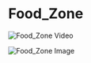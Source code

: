 # Food_Zone

![Food_Zone Video](https://github.com/user-attachments/assets/d9793a41-b909-44ce-aaa7-7d65b89ca5e4)

![Food_Zone Image](https://github.com/user-attachments/assets/31b155c7-f4ab-4231-9adc-83aa59100cb8)
